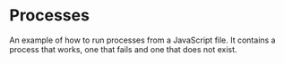 # Processes

An example of how to run processes from a JavaScript file. It contains
a process that works, one that fails and one that does not exist.


